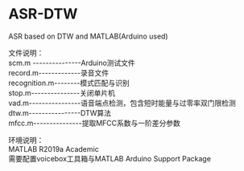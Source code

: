 # ASR-DTW
ASR based on DTW and MATLAB(Arduino used)

文件说明：  
scm.m ---------------Arduino测试文件  
record.m-------------录音文件  
recognition.m--------模式匹配与识别  
stop.m---------------关闭单片机  
vad.m----------------语音端点检测，包含短时能量与过零率双门限检测  
dtw.m----------------DTW算法  
mfcc.m---------------提取MFCC系数与一阶差分参数  

环境说明：  
MATLAB R2019a Academic  
需要配置voicebox工具箱与MATLAB Arduino Support Package
